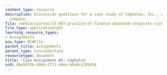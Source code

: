 ```yaml
---
content_type: resource
description: Discussion questions for a case study of Cephalon, Inc., a U.S. biopharmaceutical
  company.
file: /media/courses/15-997-practice-of-finance-advanced-corporate-risk-management-spring-2009/8be5b73ba94a2711a8eab8a6cc205454_MIT15_997s09_assn05_case05.pdf
file_type: application/pdf
learning_resource_types:
- Assignments
ocw_type: OCWFile
parent_title: Assignments
parent_type: CourseSection
resourcetype: Document
title: 'Case Assignment #5: Cephalon'
uid: 8be5b73b-a94a-2711-a8ea-b8a6cc205454
---
```

